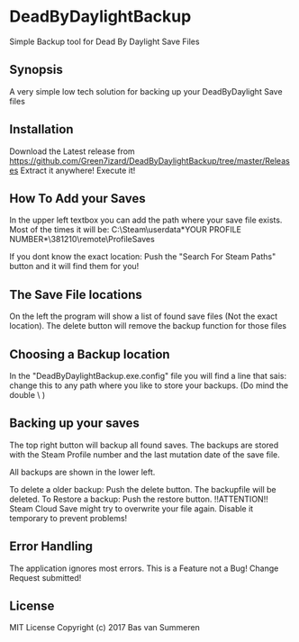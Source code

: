 # DeadByDaylightBackup
Simple Backup tool for Dead By Daylight Save Files


## Synopsis

A very simple low tech solution for backing up your DeadByDaylight Save files

## Installation

Download the Latest release from https://github.com/Green7izard/DeadByDaylightBackup/tree/master/Releases
Extract it anywhere!
Execute it!

## How To Add your Saves

In the upper left textbox you can add the path where your save file exists. Most of the times it will be:
C:\Steam\userdata\*YOUR PROFILE NUMBER*\381210\remote\ProfileSaves

If you dont know the exact location: Push the "Search For Steam Paths" button and it will find them for you!

## The Save File locations

On the left the program will show a list of found save files (Not the exact location).
The delete button will remove the backup function for those files

## Choosing a Backup location

In the "DeadByDaylightBackup.exe.config" file you will find a line that sais:
<add key="BackupLocation" value="E:\\DeadByDaylight"/>
change this to any path where you like to store your backups. (Do mind the double \ )

## Backing up your saves

The top right button will backup all found saves.
The backups are stored with the Steam Profile number and the last mutation date of the save file.

All backups are shown in the lower left.

To delete a older backup: Push the delete button. The backupfile will be deleted.
To Restore a backup: Push the restore button. !!ATTENTION!! Steam Cloud Save might try to overwrite your file again. Disable it temporary to prevent problems!

## Error Handling

The application ignores most errors.
This is a Feature not a Bug!
Change Request submitted!

## License

MIT License
Copyright (c) 2017 Bas van Summeren
